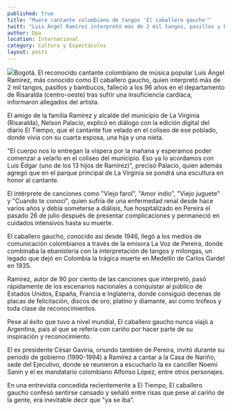 ```yaml
---
published: true
title: "Muere cantante colombiano de tangos 'El caballero gaucho'"
twitt: "Luis Ángel Ramírez interpretó más de 2 mil tangos, pasillos y bambucos. Falleció a los 96 años tras sufrir una insuficiencia cardíaca."
author: Dpa
location: Internacional
category: Cultura y Espectáculos
layout: posts
---
```


![](http://i.imgur.com/fOIaakqm.jpg)Bogotá. El reconocido cantante colombiano de música popular Luis Ángel Ramírez, más conocido como El caballero gaucho, quien interpretó más de 2 mil tangos, pasillos y bambucos, falleció a los 96 años en el departamento de Risaralda (centro-oeste) tras sufrir una insuficiencia cardíaca, informaron allegados del artista.

El amigo de la familia Ramírez y alcalde del municipio de La Virginia (Risaralda), Nelson Palacio, explicó en diálogo con la edición digital del diario El Tiempo, que el cantante fue velado en el coliseo de ese poblado, donde vivía con su cuarta esposa, una hija y una nieta.

"El cuerpo nos lo entregan la víspera por la mañana y esperamos poder comenzar a velarlo en el coliseo del municipio. Eso ya lo acordamos con Luis Édgar (uno de los 13 hijos de Ramírez)", precisó Palacio, quien además agregó que en el parque principal de La Virginia se pondrá una escultura en honor al cantante.

El intérprete de canciones como "Viejo farol", "Amor indio", "Viejo juguete" y "Cuando te conocí", quien sufría de una enfermedad renal desde hace varios años y debía someterse a diálisis, fue hospitalizado en Pereira el pasado 26 de julio después de presentar complicaciones y permaneció en cuidados intensivos hasta su muerte.

El caballero gaucho, conocido así desde 1946, llegó a los medios de comunicación colombianos a través de la emisora La Voz de Pereira, donde combinaba la ebanistería con la interpretación de tangos y milongas, un legado que dejó en Colombia la trágica muerte en Medellín de Carlos Gardel en 1935.

Ramírez, autor de 90 por ciento de las canciones que interpretó, pasó rápidamente de los escenarios nacionales a conquistar al público de Estados Unidos, España, Francia e Inglaterra, donde consiguió decenas de placas de felicitación, discos de oro, platino y diamante, así como trofeos y toda clase de reconocimientos.

Pese al éxito que tuvo a nivel mundial, El caballero gaucho nunca viajó a Argentina, país al que se refería con cariño por hacer parte de su inspiración y reconocimiento.

El ex presidente César Gaviria, oriundo también de Pereira, invitó durante su periodo de gobierno (1990-1994) a Ramírez a cantar a la Casa de Nariño, sede del Ejecutivo, donde se reunieron a escucharlo la ex canciller Noemí Sanín y el ex mandatario colombiano Alfonso López, entre otros personajes.

En una entrevista concedida recientemente a El Tiempo, El caballero gaucho confesó sentirse cansado y señaló entre risas que pese al cariño de la gente, era inevitable decir que "ya se iba".
